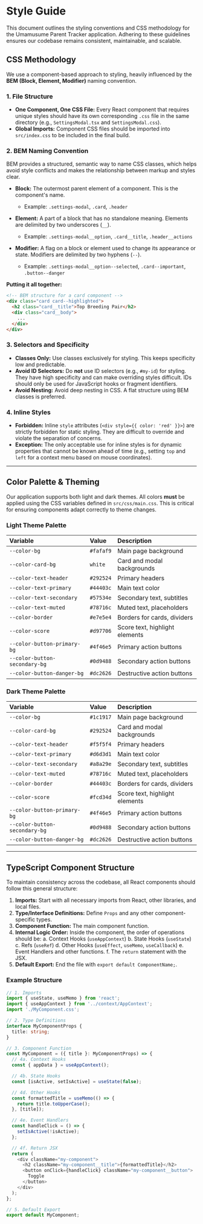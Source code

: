 # Style Guide

This document outlines the styling conventions and CSS methodology for the Umamusume Parent Tracker application. Adhering to these guidelines ensures our codebase remains consistent, maintainable, and scalable.

## CSS Methodology

We use a component-based approach to styling, heavily influenced by the **BEM (Block, Element, Modifier)** naming convention.

### 1. File Structure

-   **One Component, One CSS File:** Every React component that requires unique styles should have its own corresponding `.css` file in the same directory (e.g., `SettingsModal.tsx` and `SettingsModal.css`).
-   **Global Imports:** Component CSS files should be imported into `src/index.css` to be included in the final build.

### 2. BEM Naming Convention

BEM provides a structured, semantic way to name CSS classes, which helps avoid style conflicts and makes the relationship between markup and styles clear.

-   **Block:** The outermost parent element of a component. This is the component's name.
    -   Example: `.settings-modal`, `.card`, `.header`

-   **Element:** A part of a block that has no standalone meaning. Elements are delimited by two underscores (`__`).
    -   Example: `.settings-modal__option`, `.card__title`, `.header__actions`

-   **Modifier:** A flag on a block or element used to change its appearance or state. Modifiers are delimited by two hyphens (`--`).
    -   Example: `.settings-modal__option--selected`, `.card--important`, `.button--danger`

**Putting it all together:**

```html
<!-- BEM structure for a card component -->
<div class="card card--highlighted">
  <h2 class="card__title">Top Breeding Pair</h2>
  <div class="card__body">
    ...
  </div>
</div>
```

### 3. Selectors and Specificity

-   **Classes Only:** Use classes exclusively for styling. This keeps specificity low and predictable.
-   **Avoid ID Selectors:** Do **not** use ID selectors (e.g., `#my-id`) for styling. They have high specificity and can make overriding styles difficult. IDs should only be used for JavaScript hooks or fragment identifiers.
-   **Avoid Nesting:** Avoid deep nesting in CSS. A flat structure using BEM classes is preferred.

### 4. Inline Styles

-   **Forbidden:** Inline `style` attributes (`<div style={{ color: 'red' }}>`) are strictly forbidden for static styling. They are difficult to override and violate the separation of concerns.
-   **Exception:** The only acceptable use for inline styles is for dynamic properties that cannot be known ahead of time (e.g., setting `top` and `left` for a context menu based on mouse coordinates).

---

## Color Palette & Theming

Our application supports both light and dark themes. All colors **must** be applied using the CSS variables defined in `src/css/main.css`. This is critical for ensuring components adapt correctly to theme changes.

### Light Theme Palette

| Variable | Value | Description |
| :--- | :--- | :--- |
| `--color-bg` | `#fafaf9` | Main page background |
| `--color-card-bg` | `white` | Card and modal backgrounds |
| `--color-text-header` | `#292524` | Primary headers |
| `--color-text-primary` | `#44403c` | Main text color |
| `--color-text-secondary` | `#57534e` | Secondary text, subtitles |
| `--color-text-muted` | `#78716c` | Muted text, placeholders |
| `--color-border` | `#e7e5e4` | Borders for cards, dividers |
| `--color-score` | `#d97706` | Score text, highlight elements |
| `--color-button-primary-bg` | `#4f46e5` | Primary action buttons |
| `--color-button-secondary-bg` | `#0d9488` | Secondary action buttons |
| `--color-button-danger-bg` | `#dc2626` | Destructive action buttons |

### Dark Theme Palette

| Variable | Value | Description |
| :--- | :--- | :--- |
| `--color-bg` | `#1c1917` | Main page background |
| `--color-card-bg` | `#292524` | Card and modal backgrounds |
| `--color-text-header` | `#f5f5f4` | Primary headers |
| `--color-text-primary` | `#d6d3d1` | Main text color |
| `--color-text-secondary` | `#a8a29e` | Secondary text, subtitles |
| `--color-text-muted` | `#78716c` | Muted text, placeholders |
| `--color-border` | `#44403c` | Borders for cards, dividers |
| `--color-score` | `#fcd34d` | Score text, highlight elements |
| `--color-button-primary-bg` | `#4f46e5` | Primary action buttons |
| `--color-button-secondary-bg` | `#0d9488` | Secondary action buttons |
| `--color-button-danger-bg` | `#dc2626` | Destructive action buttons |

---

## TypeScript Component Structure

To maintain consistency across the codebase, all React components should follow this general structure:

1.  **Imports:** Start with all necessary imports from React, other libraries, and local files.
2.  **Type/Interface Definitions:** Define `Props` and any other component-specific types.
3.  **Component Function:** The main component function.
4.  **Internal Logic Order:** Inside the component, the order of operations should be:
    a. Context Hooks (`useAppContext`)
    b. State Hooks (`useState`)
    c. Refs (`useRef`)
    d. Other Hooks (`useEffect`, `useMemo`, `useCallback`)
    e. Event Handlers and other functions.
    f. The `return` statement with the JSX.
5.  **Default Export:** End the file with `export default ComponentName;`.

### Example Structure

```typescript
// 1. Imports
import { useState, useMemo } from 'react';
import { useAppContext } from '../context/AppContext';
import './MyComponent.css';

// 2. Type Definitions
interface MyComponentProps {
  title: string;
}

// 3. Component Function
const MyComponent = ({ title }: MyComponentProps) => {
  // 4a. Context Hooks
  const { appData } = useAppContext();

  // 4b. State Hooks
  const [isActive, setIsActive] = useState(false);

  // 4d. Other Hooks
  const formattedTitle = useMemo(() => {
    return title.toUpperCase();
  }, [title]);

  // 4e. Event Handlers
  const handleClick = () => {
    setIsActive(!isActive);
  };

  // 4f. Return JSX
  return (
    <div className="my-component">
      <h2 className="my-component__title">{formattedTitle}</h2>
      <button onClick={handleClick} className="my-component__button">
        Toggle
      </button>
    </div>
  );
};

// 5. Default Export
export default MyComponent;
```